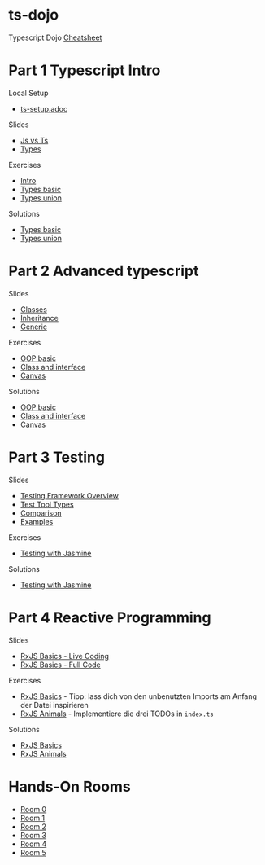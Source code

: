 # ts-dojo
Typescript Dojo
[Cheatsheet](https://rmolinamir.github.io/typescript-cheatsheet)

# Part 1 Typescript Intro
Local Setup
* [ts-setup.adoc](https://github.com/true-spirit-dojos/ts-dojo/blob/main/ts-setup.adoc)

Slides
* [Js vs Ts](https://stackblitz.com/edit/typescript-dojo-slide-intro)
* [Types](https://stackblitz.com/edit/typescript-dojo-slide-types)

Exercises
* [Intro](https://stackblitz.com/edit/typescript-dojo-exercise-intro)
* [Types basic](https://stackblitz.com/edit/typescript-dojo-exercise-types-basic)
* [Types union](https://stackblitz.com/edit/typescript-dojo-exercise-types-union)

Solutions
* [Types basic](https://stackblitz.com/edit/typescript-dojo-solution-types-basic)
* [Types union](https://stackblitz.com/edit/typescript-dojo-solution-types-union)

# Part 2 Advanced typescript
Slides
* [Classes](https://stackblitz.com/edit/typescript-dojo-slide-oop)
* [Inheritance](https://stackblitz.com/edit/typescript-dojo-slide-oop-advanced)
* [Generic](https://stackblitz.com/edit/typescript-dojo-slide-generic)

Exercises
* [OOP basic](https://stackblitz.com/edit/typescript-dojo-exercise-oop-basic)
* [Class and interface](https://stackblitz.com/edit/typescript-dojo-exercise-class-and-interface)
* [Canvas](https://stackblitz.com/edit/typescript-dojo-exercise-oop-advanced)

Solutions
* [OOP basic](https://stackblitz.com/edit/typescript-dojo-solution-oop-basic)
* [Class and interface](https://stackblitz.com/edit/typescript-dojo-solution-class-and-interface)
* [Canvas](https://stackblitz.com/edit/typescript-dojo-solution-oop-advanced)

# Part 3 Testing
Slides
* [Testing Framework Overview](https://2021.stateofjs.com/en-US/libraries/testing)
* [Test Tool Types](https://stackblitz.com/edit/slide-jasmine?file=2-test-tool-types.md)
* [Comparison](https://stackblitz.com/edit/slide-jasmine?file=3-comparison.md)
* [Examples](https://stackblitz.com/edit/slide-jasmine?file=src%2Fapp%2Fapp.component.spec.ts)

Exercises
* [Testing with Jasmine](https://stackblitz.com/edit/exercise-jasmine?file=src%2Fapp%2Fapp.component.spec.ts)

Solutions
* [Testing with Jasmine](https://stackblitz.com/edit/solution-jasmine?file=src%2Fapp%2Fapp.component.spec.ts)

# Part 4 Reactive Programming
Slides
* [RxJS Basics - Live Coding](https://stackblitz.com/edit/slide-rxjs-basics-live-coding)
* [RxJS Basics - Full Code](https://stackblitz.com/edit/slide-rxjs-basics-full-code)

Exercises
* [RxJS Basics](https://stackblitz.com/edit/exercise-rxjs-basics) - Tipp: lass dich von den unbenutzten Imports am Anfang der Datei inspirieren
* [RxJS Animals](https://stackblitz.com/edit/exercise-rxjs-animals?file=index.ts) - Implementiere die drei TODOs in `index.ts`

Solutions
* [RxJS Basics](https://stackblitz.com/edit/solution-rxjs-basics)
* [RxJS Animals](https://stackblitz.com/edit/solution-rxjs-animals?file=index.ts)

# Hands-On Rooms
* [Room 0](https://teams.microsoft.com/l/meetup-join/19%3ameeting_N2E4NWI2ODgtM2ZlNy00YjQ1LWI0MWEtYmI0YWVmNjRhMzYz%40thread.v2/0?context=%7b%22Tid%22%3a%22a1a72d9c-49e6-4f6d-9af6-5aafa1183bfd%22%2c%22Oid%22%3a%225dc2811e-9f89-4245-9cf3-8c591ffbfc44%22%7d)
* [Room 1](https://teams.microsoft.com/l/meetup-join/19%3ameeting_NDY3NWM5MmUtNmNlYi00ZDBhLWE1MzctZmJjODU1MjBmY2Q2%40thread.v2/0?context=%7b%22Tid%22%3a%22a1a72d9c-49e6-4f6d-9af6-5aafa1183bfd%22%2c%22Oid%22%3a%225dc2811e-9f89-4245-9cf3-8c591ffbfc44%22%7d)
* [Room 2](https://teams.microsoft.com/l/meetup-join/19%3ameeting_OWIxZTVkMjktNDcyMy00NDU0LThhMTUtN2RkZDMzOWEyYjFk%40thread.v2/0?context=%7b%22Tid%22%3a%22a1a72d9c-49e6-4f6d-9af6-5aafa1183bfd%22%2c%22Oid%22%3a%225dc2811e-9f89-4245-9cf3-8c591ffbfc44%22%7d)
* [Room 3](https://teams.microsoft.com/l/meetup-join/19%3ameeting_OGMxMGZiNmQtYjRkZi00MGNhLWFkODQtZGRkZWU2OWU5YzBh%40thread.v2/0?context=%7b%22Tid%22%3a%22a1a72d9c-49e6-4f6d-9af6-5aafa1183bfd%22%2c%22Oid%22%3a%225dc2811e-9f89-4245-9cf3-8c591ffbfc44%22%7d)
* [Room 4](https://teams.microsoft.com/l/meetup-join/19%3ameeting_ZTc3YTk5NjYtN2MzNS00YTBjLWJkZjItMGI2NWYyMTc3MDA1%40thread.v2/0?context=%7b%22Tid%22%3a%22a1a72d9c-49e6-4f6d-9af6-5aafa1183bfd%22%2c%22Oid%22%3a%225dc2811e-9f89-4245-9cf3-8c591ffbfc44%22%7d)
* [Room 5](https://teams.microsoft.com/l/meetup-join/19%3ameeting_NjdkMDMzNDAtZjNlYS00ZDYyLWIyZTgtOWNmMzMyZDdlNjEx%40thread.v2/0?context=%7b%22Tid%22%3a%22a1a72d9c-49e6-4f6d-9af6-5aafa1183bfd%22%2c%22Oid%22%3a%225dc2811e-9f89-4245-9cf3-8c591ffbfc44%22%7d)
